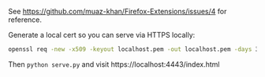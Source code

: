 See https://github.com/muaz-khan/Firefox-Extensions/issues/4 for reference.

Generate a local cert so you can serve via HTTPS locally:

```bash
openssl req -new -x509 -keyout localhost.pem -out localhost.pem -days 365 -nodes
```

Then `python serve.py` and visit https://localhost:4443/index.html
